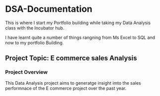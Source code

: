 # DSA-Documentation

This is where I start my Portfolio building while taking my Data Analysis class with the Incubator hub.

I have learnt quite a number of things rangning from Ms Excel to SQL and now to my portfolio Building.

## Project Topic: E commerce sales Analysis

### Project Overview

This Data Analysis project aims to generatge insight imto the sales performnace of the E commerce project over the past year.
